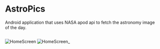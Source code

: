 # AstroPics
Android application that uses NASA apod api to fetch the astronomy image of the day.

##
![HomeScreen](https://user-images.githubusercontent.com/30142553/79695907-10b21400-8297-11ea-87b0-2a7cf450f2ea.png)
![HomeScreen_](https://user-images.githubusercontent.com/30142553/79695966-7dc5a980-8297-11ea-8143-2759598d3fda.png)
